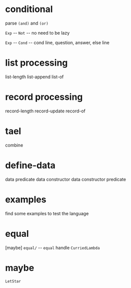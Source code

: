 # conditional

parse `(and)` and `(or)`

`Exp` -- `Not` -- no need to be lazy

`Exp` -- `Cond` -- cond line, question, answer, else line

# list processing

list-length
list-append
list-of

# record processing

record-length
record-update
record-of

# tael

combine

# define-data

data predicate
data constructor
data constructor predicate

# examples

find some examples to test the language

# equal

[maybe] `equal/` -- `equal` handle `CurriedLambda`

# maybe

`LetStar`
